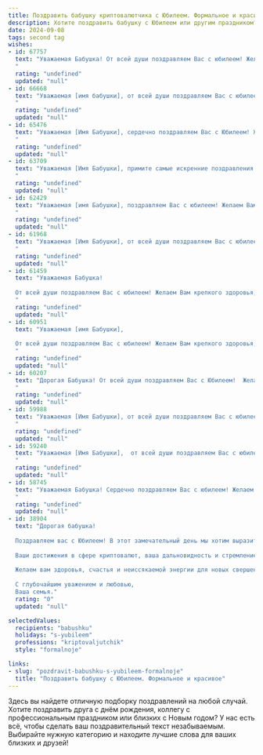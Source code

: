 ```yaml
---
title: Поздравить бабушку криптовалютчика с Юбилеем. Формальное и красивое
description: Хотите поздравить бабушку с Юбилеем или другим праздником? Наш ИИ создаст незабываемое поздравление, а вы обязательно выделитесь среди других.  
date: 2024-09-08
tags: second tag
wishes:
- id: 67757
  text: "Уважаемая Бабушка! От всей души поздравляем Вас с юбилеем! Желаем Вам крепкого здоровья, благополучия и долгих лет жизни, наполненных радостью и счастьем. Пусть Ваша профессия криптовалютчика приносит Вам успех и процветание.
  "
  rating: "undefined"
  updated: "null"
- id: 66668
  text: "Уважаемая [имя бабушки], от всей души поздравляем Вас с юбилеем! Пусть этот день станет ярким событием в Вашей жизни, наполненным радостью, теплом и любовью близких. Желаем Вам крепкого здоровья, бодрости духа и долгих лет, полных благополучия и успехов в Вашей непростой, но интересной профессии криптовалютчика.
  "
  rating: "undefined"
  updated: "null"
- id: 65476
  text: "Уважаемая [Имя Бабушки], сердечно поздравляем Вас с Юбилеем! Желаем Вам крепкого здоровья, благополучия и долгих лет жизни. Пусть Ваш профессиональный путь криптовалютчика приносит Вам новые горизонты, а каждый день будет наполнен радостью и вдохновением!
  "
  rating: "undefined"
  updated: "null"
- id: 63709
  text: "Уважаемая [Имя Бабушки], примите самые искренние поздравления с юбилеем! Желаем Вам крепкого здоровья, неиссякаемой энергии и долголетия. Пусть Ваша жизнь будет наполнена радостью, любовью и благополучием. Мы гордимся Вашим профессиональным успехом в сфере криптовалют и желаем Вам дальнейших побед и достижения новых высот.
  "
  rating: "undefined"
  updated: "null"
- id: 62429
  text: "Уважаемая [имя Бабушки], поздравляем Вас с юбилеем! Желаем Вам крепкого здоровья, семейного благополучия и новых успехов в Вашей непростой и интересной профессии криптовалютчика. Пусть удача всегда сопутствует Вам в мире цифровых валют!
  "
  rating: "undefined"
  updated: "null"
- id: 61968
  text: "Уважаемая [Имя Бабушки], от всей души поздравляем Вас с юбилеем! Желаем Вам крепкого здоровья, бодрости духа и долгих лет жизни, наполненных радостью, любовью и добром. Пусть Ваш богатый жизненный опыт и мудрость всегда служат Вам опорой и вдохновением. Мы гордимся Вами и желаем Вам успехов в Вашей профессиональной деятельности как криптовалютчику.
  "
  rating: "undefined"
  updated: "null"
- id: 61459
  text: "Уважаемая Бабушка!
  
  От всей души поздравляем Вас с юбилеем! Желаем Вам крепкого здоровья, оптимизма, процветания и новых успехов в Вашей профессии криптовалютчика. Пусть каждый день приносит Вам радость и удовлетворение.
  "
  rating: "undefined"
  updated: "null"
- id: 60951
  text: "Уважаемая [имя Бабушки],
  
  От всей души поздравляем Вас с юбилеем! Желаем Вам крепкого здоровья, долгих лет жизни, благополучия и радости. Пусть Ваш профессиональный путь в сфере криптовалют приносит Вам удовлетворение и успех.
  "
  rating: "undefined"
  updated: "null"
- id: 60207
  text: "Дорогая Бабушка! От всей души поздравляем Вас с Юбилеем!  Желаем Вам крепкого здоровья, бодрости духа и неиссякаемого оптимизма! Пусть Ваша жизнь будет наполнена радостью, любовью и теплом близких людей.  Мы гордимся Вашими успехами в нелёгкой профессии криптовалютчика и желаем Вам дальнейших процветания и вдохновения.
  "
  rating: "undefined"
  updated: "null"
- id: 59988
  text: "Уважаемая [Имя Бабушки], от всей души поздравляем Вас с юбилеем! Желаем Вам крепкого здоровья, благополучия и долгих лет жизни. Пусть Ваш профессиональный путь в сфере криптовалют будет успешным и принесет Вам множество радостных моментов.
  "
  rating: "undefined"
  updated: "null"
- id: 59240
  text: "Уважаемая [Имя Бабушки],  от всей души поздравляем Вас с юбилеем! Желаем Вам крепкого здоровья, бодрости духа,  радости и благополучия. Пусть Ваша жизнь будет наполнена любовью близких,  яркими моментами и  успехами в Вашей профессии криптовалютчика.
  "
  rating: "undefined"
  updated: "null"
- id: 58745
  text: "Уважаемая Бабушка! Сердечно поздравляем Вас с юбилеем! Желаем Вам крепкого здоровья, долголетия, благополучия и успехов в Вашем непростом, но важном деле - работе криптовалютчика! Пусть каждый день будет наполнен радостью, а Ваши труды будут вознаграждены по достоинству!
  "
  rating: "undefined"
  updated: "null"
- id: 38904
  text: "Дорогая бабушка!
  
  Поздравляем вас с Юбилеем! В этот замечательный день мы хотим выразить вам нашу безмерную любовь и искреннюю благодарность за все те ценности, которые вы передали нам на протяжении многих лет. Вы — пример силы, мудрости и неизменной поддержки для всей нашей семьи.
  
  Ваши достижения в сфере криптовалют, ваша дальновидность и стремление к новым знаниям вдохновляют нас и показывают, что нет ничего невозможного. Мы гордимся тем, что можем наблюдать за вашим профессиональным ростом и тем, как вы преодолеваете любые преграды.
  
  Желаем вам здоровья, счастья и неиссякаемой энергии для новых свершений! Пусть каждый день приносит радость и удовлетворение, а окружающие лишь вдохновляют и поддерживают вас на этом удивительном пути.
  
  С глубочайшим уважением и любовью,
  Ваша семья."
  rating: "0"
  updated: "null"

selectedValues:
  recipients: "babushku"
  holidays: "s-yubileem"
  professions: "kriptovaljutchik"
  style: "formalnoje"

links:
- slug: "pozdravit-babushku-s-yubileem-formalnoje"
  title: "Поздравить бабушку с Юбилеем. Формальное и красивое"
---
```


Здесь вы найдете отличную подборку поздравлений на любой случай. 
Хотите поздравить друга с днём рождения, коллегу с профессиональным праздником или близких с Новым годом? У нас есть всё, чтобы сделать ваш поздравительный текст незабываемым. Выбирайте нужную категорию и находите лучшие слова для ваших близких и друзей!
